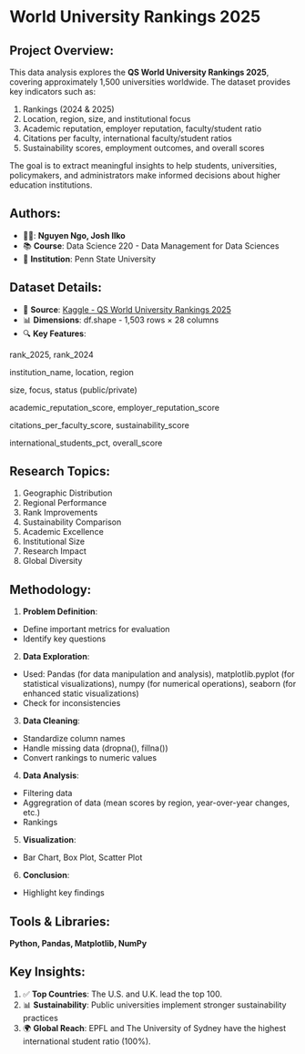 # **World University Rankings 2025**
## Project Overview:
This data analysis explores the **QS World University Rankings 2025**, covering approximately 1,500 universities worldwide. The dataset provides key indicators such as:
1. Rankings (2024 & 2025)
2. Location, region, size, and institutional focus
3. Academic reputation, employer reputation, faculty/student ratio
4. Citations per faculty, international faculty/student ratios
5. Sustainability scores, employment outcomes, and overall scores

The goal is to extract meaningful insights to help students, universities, policymakers, and administrators make informed decisions about higher education institutions.

## Authors:
- 👨‍💻: **Nguyen Ngo, Josh Ilko**
- 📚 **Course**: Data Science 220 - Data Management for Data Sciences
- 🏫 **Institution**: Penn State University

## Dataset Details:
- 📂 **Source**: [Kaggle - QS World University Rankings 2025]([url](https://www.kaggle.com/datasets/melissamonfared/qs-world-university-rankings-2025/data))
- 📊 **Dimensions**: df.shape - 1,503 rows × 28 columns
- 🔍 **Key Features**:

rank_2025, rank_2024 

institution_name, location, region

size, focus, status (public/private)

academic_reputation_score, employer_reputation_score

citations_per_faculty_score, sustainability_score

international_students_pct, overall_score

## Research Topics:
1. Geographic Distribution
2. Regional Performance
3. Rank Improvements
4. Sustainability Comparison
5. Academic Excellence
6. Institutional Size
7. Research Impact
8. Global Diversity

## Methodology:
1. **Problem Definition**:
  - Define important metrics for evaluation
  - Identify key questions
2. **Data Exploration**:
  - Used: Pandas (for data manipulation and analysis), matplotlib.pyplot (for statistical visualizations), numpy (for numerical operations), seaborn (for enhanced static visualizations)
  - Check for inconsistencies
3. **Data Cleaning**:
  - Standardize column names
  - Handle missing data (dropna(), fillna())
  - Convert rankings to numeric values
4. **Data Analysis**:
  - Filtering data
  - Aggregration of data (mean scores by region, year-over-year changes, etc.)
  - Rankings
5. **Visualization**:
  - Bar Chart, Box Plot, Scatter Plot
6. **Conclusion**:
  - Highlight key findings

    
## Tools & Libraries:
**Python, Pandas, Matplotlib, NumPy**


## Key Insights:
1. ✅ **Top Countries**: The U.S. and U.K. lead the top 100.
2. 📊 **Sustainability**: Public universities implement stronger sustainability practices
3. 🌍 **Global Reach**: EPFL and The University of Sydney have the highest international student ratio (100%).
